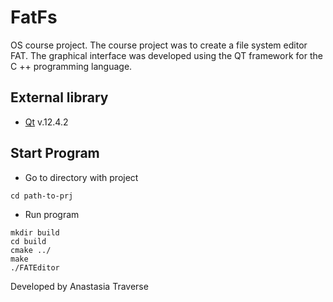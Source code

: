 # FatFs
OS course project. The course project was to create a file system editor FAT. The graphical interface was developed using the QT framework for the C ++ programming language. 


## External library 
- [Qt](https://cms2.hubspot.com/ctas/v2/public/cs/c/?cta_guid=f3adf380-4740-4f7e-9e49-d06fa99445fa&placement_guid=f24f249b-61fb-4dec-9869-50512342f8d9&portal_id=149513&canon=https%3A%2F%2Fwww.qt.io%2F&redirect_url=APefjpGy7Wojcl3dIj4y_zD_pfIddetT78BDpZvdbDhnUb60L5tFNpj8IFDipoMj0ldfgaAIGOH-XP8ykMLcCeTABuPMUErFVtUUo5RdZ_Pj7b60huNLttPUpNFoXwJNazEXhQtei8l77HF6YPIxq0MiJRQ92COGcIlad9vJ-zcCCrB2jeZQGB6sZUUJ8BCCp2xnMZC0gL9YsQKHF0FO9m9D3jRmRE4YH87-7uA51N3vJPnjhV3VhOEjyffTqFKi5BywKfWajNqV&click=beddfdd0-838c-4261-932b-7ffa46bdd0b9&hsutk=51b9239c48ab735174b6187116475a24&signature=AAH58kHOvnGUcItDIxGAtrOQ7yC3A0dfJA&pageId=13690471542) v.12.4.2

## Start Program
- Go to directory with project 
```
cd path-to-prj
```

- Run program
```
mkdir build 
cd build 
cmake ../
make
./FATEditor
```

Developed by Anastasia Traverse

